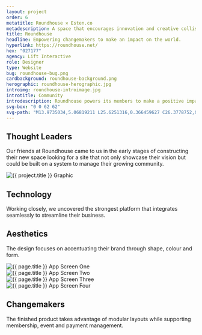 ```yaml
---
layout: project
order: 6
metatitle: Roundhouse ✕ Esten.co
metadescription: A space that encourages innovation and creative collision among like-minded changemakers.
title: Roundhouse
headline: Empowering changemakers to make an impact on the world.
hyperlink: https://roundhouse.net/
hex: "027177"
agency: Lift Interactive
role: Designer
type: Website
bug: roundhouse-bug.png
cardbackground: roundhouse-background.png
herographic: roundhouse-herographic.jpg
introimg: roundhouse-introimage.jpg
introtitle: Community
introdescription: Roundhouse powers its members to make a positive impact on the world by offering co-working spaces and resources to its community of changemakers.
svg-box: "0 0 62 62"
svg-path: "M13.9735034,5.06819211 L25.6251316,0.366459627 C26.3778752,0.0627780977 27.1938111,-0.0549034305 28.0025931,0.0236825565 L40.5186444,1.2407781 C41.3274264,1.31936408 42.1048111,1.59184816 42.7844264,2.03493097 L53.2974009,8.89244689 C53.9770162,9.33552969 54.5377983,9.93578447 54.9320547,10.6418737 L61.0338881,21.5680902 C61.4281444,22.2741794 61.6439521,23.0647781 61.663029,23.8719628 L61.9555418,36.3643704 C61.9746188,37.1715551 61.7957727,37.9712367 61.4352983,38.6947016 L55.8517214,49.8914278 C55.4908496,50.6148928 54.9586829,51.2404214 54.300529,51.7147016 L44.1202085,59.0504469 C43.4620547,59.5243322 42.6981829,59.8327526 41.8941701,59.9488545 L29.4484649,61.7433004 C28.6444521,61.8590074 27.823747,61.7792367 27.0574905,61.5107016 L15.1984009,57.3527526 C14.431747,57.0838226 13.7425931,56.6344214 13.1897598,56.0428545 L4.63375981,46.8846253 C4.08092648,46.2930584 3.68070853,45.5767016 3.46808033,44.7975551 L0.174926479,32.7375679 C-0.0377017259,31.9584214 -0.056778649,31.1393895 0.119285454,30.3511603 L2.84370853,18.1521666 C3.01977263,17.3639373 3.38581109,16.62981 3.91042648,16.0133641 L12.0284521,6.46970804 C12.5530675,5.85286727 13.2203624,5.37187364 13.9735034,5.06819211 Z M8.71876494,32.9018968 C8.7234592,33.0912698 8.8303438,33.2014652 8.99536495,33.1757529 L10.00463,33.0194386 C10.1880671,32.9912776 10.2830355,32.8492478 10.2790634,32.6598749 L10.2826744,26.6791177 C10.2783412,26.4893366 10.4108637,26.3424093 10.5758848,26.316697 L10.9059272,26.2652725 C11.0713094,26.2395601 11.141001,26.3558776 11.1637501,26.5428017 L11.8469449,32.3325535 C11.8852212,32.6439578 12.0054664,32.7096669 12.1517104,32.6868116 L13.1425596,32.5333541 C13.2895259,32.5104988 13.4054379,32.386835 13.3649951,32.0550241 L12.5662493,25.7755147 C12.5438613,25.5894069 12.5861097,25.4767627 12.6659121,25.3588126 C13.1642254,24.6902935 13.558904,23.7838336 13.5625149,22.5786216 L13.555293,19.8959741 C13.5570985,17.9091905 12.5778045,16.7717284 11.1644723,16.9908949 L9.03580777,17.3206651 C8.8520096,17.3488262 8.75740228,17.4900396 8.76173544,17.6798207 L8.71876494,32.9018968 Z M24.2343519,16.0718595 L24.2191234,28.353342 C24.1984562,30.3291134 25.0722826,31.4759039 26.600935,31.2416003 C28.1303126,31.0068913 29.0081274,29.5921515 29.0291573,27.6159747 L29.0625149,15.33206 C29.0585265,15.1435631 28.9512018,15.0345187 28.7855011,15.060057 L27.7713548,15.2153135 C27.5871623,15.243284 27.4918029,15.383542 27.4957913,15.5720387 L27.4649717,27.4153168 C27.4656969,28.8000593 27.3018091,29.4547311 26.6012976,29.5621541 C25.9196405,29.6663341 25.7521268,29.0627388 25.7695308,27.6747533 L25.8010756,15.8322861 C25.7970872,15.6437892 25.6893999,15.5343394 25.5236992,15.5594724 L24.5099155,15.7151342 C24.3253604,15.7431048 24.2484927,15.880525 24.2343519,16.0718595 Z M32.9375149,29.0931591 C32.9421461,29.2779969 33.0567675,29.3855534 33.2327518,29.3604569 L34.2921311,29.2106745 C34.4685014,29.1855781 34.5900696,29.0445596 34.5858243,28.8597217 L34.6082083,20.6061562 C34.6089802,20.4615525 34.7637383,20.4193266 34.8015595,20.5579549 L37.1210021,28.5426293 C37.1676997,28.7422063 37.2734446,28.7892125 37.3907676,28.7724815 L38.4115538,28.6282761 C38.5875382,28.6031796 38.7087204,28.4621611 38.7040892,28.2773233 L38.7500149,13.4201883 C38.7449978,13.2349521 38.6307624,13.127794 38.4543921,13.1520938 L37.4150812,13.2998844 C37.2387109,13.3241841 37.1171427,13.4652026 37.121388,13.6500405 L37.0870402,21.9673432 C37.0862683,22.1119469 36.9322821,22.1541728 36.8933031,22.0155445 L34.5858243,13.9679296 C34.5171287,13.7504265 34.3944027,13.7269234 34.237329,13.7492314 L33.276362,13.8850713 C33.0996058,13.9101678 32.9788095,14.0507879 32.9830548,14.2360241 L32.9375149,29.0931591 Z M16.493111,19.7079199 L16.4687706,29.2718865 C16.4662276,31.26838 17.3221392,32.4319754 18.8548606,32.1952354 C20.4057463,31.9548029 21.2856352,30.5228748 21.2874516,28.5255607 L21.3121553,18.961594 C21.3328628,16.9618182 20.4584234,15.8010949 18.9071743,16.0415274 C17.3748163,16.2782674 16.5138186,17.7077337 16.493111,19.7079199 Z M42.6676911,12.9145262 L42.6250149,28.1327292 C42.6293549,28.322059 42.736407,28.4322295 42.9016869,28.4065231 L45.0340502,28.0768279 C46.5595435,27.8409817 47.4351289,26.4169274 47.4372989,24.4310042 L47.4684018,15.1297671 C47.4893783,13.1405796 46.6004113,11.9890949 45.0745564,12.2253492 L42.9425548,12.5550443 C42.7588302,12.583607 42.6637129,12.7247884 42.6676911,12.9145262 Z M16.4687649,50.0764632 C16.4737319,50.2615372 16.5958345,50.3702631 16.785404,50.3450803 L17.9422749,50.1919846 C18.1525398,50.1640037 18.2618113,50.0248983 18.2572583,49.8398244 L18.2705033,43.4425811 C18.2659504,43.2571075 18.3955034,43.1156039 18.5850728,43.090421 L20.1417781,42.8841615 C20.3305199,42.8589786 20.4745596,42.9649065 20.4795265,43.1503802 L20.4658676,49.5476234 C20.4708345,49.7326973 20.5929372,49.8410236 20.7820927,49.8162405 L21.9182683,49.6655431 C22.1285331,49.6379619 22.2373907,49.4984568 22.2324239,49.3137826 L22.2812649,34.405136 C22.276298,34.2196624 22.1537815,34.1117358 21.9646259,34.1369187 L20.8288643,34.2872163 C20.6185994,34.3151973 20.5093279,34.4535031 20.5142947,34.6393764 L20.4778709,40.8735308 C20.4824239,41.0594042 20.352457,41.2009078 20.1633013,41.2256909 L18.5859007,41.4343489 C18.3963312,41.4595317 18.2738147,41.352005 18.2688477,41.1661315 L18.3056854,34.9315775 C18.3007186,34.7457041 18.1782021,34.6381773 17.9890464,34.6629604 L16.8321756,34.8160561 C16.6214968,34.8440371 16.5126391,34.982343 16.517606,35.1682163 L16.4687649,50.0764632 Z M24.2431096,36.8773002 L24.2187691,46.4410786 C24.2165894,48.4379431 25.0725013,49.6015156 26.6048597,49.3643699 C28.1561094,49.1243524 29.0352718,47.6920422 29.0378149,45.6951777 L29.0621553,36.1313993 C29.0828629,34.1312526 28.2084231,32.9709623 26.6575369,33.2105697 C25.1251784,33.4481255 24.2641804,34.8775638 24.2431096,36.8773002 Z M32.9531034,33.2415114 L32.9378737,45.522498 C32.917205,47.49832 33.7903715,48.64514 35.3195009,48.4108303 C36.8493554,48.1765207 37.727236,46.7617445 37.7479048,44.7855172 L37.7812649,32.5012875 C37.7772763,32.3131912 37.6699434,32.2037387 37.5042303,32.2292776 L36.4903708,32.3845381 C36.305802,32.4129147 36.2104354,32.5531762 36.2147867,32.7416779 L36.1832395,44.5844486 C36.1843274,45.9696321 36.0207899,46.6239154 35.3202261,46.731341 C34.638518,46.835929 34.4706292,46.2327236 34.4880345,44.8442972 L34.5192191,33.0011211 C34.515593,32.8130248 34.4078975,32.7035722 34.2421845,32.7291111 L33.2283249,32.8843716 C33.0441187,32.9127482 32.9668826,33.050172 32.9531034,33.2415114 Z M41.6563847,43.535532 L41.6646947,44.5330292 C41.6628881,46.5300751 42.5137565,47.6941637 44.037732,47.4565863 C45.5624301,47.2194192 46.4736359,45.7816446 46.4754425,43.7841882 L46.4674938,42.786691 C46.4696616,40.7892347 45.4030955,39.7018767 44.6215974,38.6551406 C43.8169759,37.5694238 43.2287748,36.8747456 43.2392526,35.7262493 L43.2294974,35.1751844 C43.2284135,33.773108 43.428214,33.1042801 44.0893983,33.0016992 C44.732156,32.9015802 44.9175044,33.5105007 44.9370148,34.9097049 L44.9294274,35.4628214 C44.9330405,35.6532116 45.0399861,35.7644094 45.2054629,35.7389693 L46.2149431,35.5818153 C46.3804198,35.5559649 46.4945915,35.4107103 46.4898946,35.22032 L46.500011,34.2199506 C46.5021788,32.2224943 45.5956699,31.0674328 44.0901208,31.3017277 C42.5661453,31.5388948 41.691431,32.9713353 41.6885406,34.9683812 L41.6787855,35.969161 C41.6769789,37.9662069 42.7406547,39.0330488 43.5452761,40.1187656 C44.3264129,41.1655016 44.9175044,41.8811063 44.9066654,43.0300131 L44.9167818,43.5810779 C44.8998006,44.9856163 44.6992775,45.6540338 44.0572423,45.7537425 C43.3772702,45.859606 43.191922,45.2519164 43.2089031,43.8465575 L43.2172131,43.2926203 C43.2132388,43.1026404 43.1062931,42.9918529 42.9411777,43.0177034 L41.9309749,43.1748574 C41.7658594,43.2007077 41.652049,43.3451417 41.6563847,43.535532 Z M49.4520204,31.1415214 L49.4062649,46.2576771 C49.410918,46.4453321 49.5256946,46.555169 49.7029002,46.5296349 L52.9344799,46.0667797 C53.1120733,46.0412457 53.234605,45.8977686 53.2295642,45.7101136 L53.2237477,44.745494 C53.2190946,44.5570285 53.1240938,44.445165 52.9465004,44.4702938 L51.3698742,44.6960472 C51.1922808,44.7215813 51.0775043,44.6121496 51.0732389,44.4240893 L51.089137,39.4895335 C51.0844839,39.3014733 51.225628,39.1551591 51.4028337,39.1300304 L52.960072,38.907114 C53.1372776,38.88158 53.258646,38.7385083 53.2547684,38.5500427 L53.2679522,37.5825861 C53.2632991,37.3949311 53.1485226,37.2846889 52.9713169,37.3102229 L51.3950785,37.5363815 C51.2174851,37.5619157 51.1030963,37.4524841 51.0980554,37.2640184 L51.1158923,32.4976631 C51.1112392,32.3096028 51.2329954,32.166531 51.4105889,32.140997 L52.9864395,31.9152436 C53.164033,31.8897096 53.2857892,31.7458272 53.2811361,31.557767 L53.274932,30.5935527 C53.2706666,30.4050872 53.1562778,30.2960608 52.9786844,30.3215948 L49.746717,30.7844501 C49.5497356,30.8128212 49.4469796,30.9530559 49.4520204,31.1415214 Z M26.6241142,47.661681 C25.9226006,47.7704069 25.7729249,47.1570286 25.7718351,45.7546693 L25.7921793,37.0840845 C25.7910895,35.6821355 25.9734612,35.0162406 26.6568103,34.910797 C27.3394327,34.8049431 27.5079995,35.4166802 27.5090893,36.8178087 L27.4887451,45.4888036 C27.4898349,46.8907526 27.3071,47.5558271 26.6241142,47.661681 Z M44.44671,26.4777251 C44.2810684,26.5030236 44.1924611,26.3899968 44.1881211,26.200259 L44.2293507,14.3630628 C44.2253724,14.1733249 44.320128,14.0317355 44.4854079,14.0060291 L45.0734714,13.9154446 C45.7541206,13.8101706 45.9215704,14.418148 45.9222938,15.8124155 L45.8958924,24.2253527 C45.8966158,25.6196202 45.7335058,26.2786024 45.0347735,26.3863245 L44.44671,26.4777251 Z M18.8741149,30.492513 C18.1726015,30.6008307 18.0225628,29.98703 18.0218361,28.5850535 L18.0418171,19.9142981 C18.0410905,18.5119111 18.2234622,17.8468236 18.906811,17.7409677 C19.5894333,17.6351116 19.7579999,18.2464505 19.7587265,19.6484271 L19.7387456,28.3191825 C19.7394721,29.7211592 19.5574638,30.3866569 18.8741149,30.492513 Z M11.1453342,24.5376523 L10.5762459,24.6258087 C10.4112248,24.651521 10.3043402,24.5413255 10.2996459,24.3519526 L10.3028958,19.1319522 C10.2982015,18.9421711 10.4300018,18.7948356 10.5946618,18.7691234 L11.1637501,18.6813751 C11.7331995,18.5928107 12.0101606,19.184193 12.0108828,20.5787779 L12.0051052,22.3761885 C12.0058274,23.7711816 11.7137003,24.4494959 11.1453342,24.5376523 Z"
---
```


<!--------------------------------- WHITE STREAMFIELD START -->
<div class="project-group white-group first-group">
	<!-------------------BREAK-->
	<div class="content-streamfield project-streamfield project-group-item">
		<!--BREAK-->
		<div class="centered-text aligned-center">
			<h2>Thought Leaders</h2>
			<p>Our friends at Roundhouse came to us in the early stages of constructing their new space looking for a site that not only showcase their vision but could be built on a system to manage their growing community.</p>
		</div>
		<!--BREAK-->
	</div>
	<!-------------------BREAK-->
	<div class="screens-streamfield remove-top-mobile project-streamfield project-group-item">
		<!--BREAK-->
		<div class="vertical-center">
			<img src="{{ site.baseurl }}/assets/portfolio/{{ page.title | slugify }}/roundhouse-screens.png" alt="{{ project.title }} Graphic">
		</div>
		<!--BREAK-->
	</div>
	<!-------------------BREAK-->
	<div class="bustout-streamfield whitetext project-streamfield project-group-item">
		<!--BREAK-->
		<div class="bustout-wrapper" style="background-color:#{{ page.hex }};">
			<div class="bustout-image" style="background-image:url('{{ site.baseurl }}/assets/portfolio/{{ page.title | slugify }}/roundhouse-bigimage.jpg');"></div><!--MAGICFLOAT
			--><div class="bustout-content">
				<div class="bustout-inner">
					<h2>Technology</h2>
					<p>Working closely, we uncovered the strongest platform that integrates seamlessly to streamline their business.</p>
				</div>
			</div>
		</div>
		<!--BREAK-->
	</div>
	<!-------------------BREAK-->
	<div class="content-streamfield project-streamfield project-group-item">
		<!--BREAK-->
		<div class="centered-text aligned-center">
			<h2>Aesthetics</h2>
			<p>The design focuses on accentuating their brand through shape, colour and form.</p>
		</div>
		<!--BREAK-->
	</div> 
	<!-------------------BREAK-->
	<div class="app-streamfield remove-top-mobile project-streamfield project-group-item">
		<!--BREAK-->
		<div class="app-image">
			<img src="{{ site.baseurl }}/assets/portfolio/{{ page.title | slugify }}/roundhouse-mobile1.jpg" alt="{{ page.title }} App Screen One">
		</div><!--MAGICFLOAT
		--><div class="app-image">
			<img src="{{ site.baseurl }}/assets/portfolio/{{ page.title | slugify }}/roundhouse-mobile2.jpg" alt="{{ page.title }} App Screen Two">
		</div><!--MAGICFLOAT
		--><div class="app-image">
			<img src="{{ site.baseurl }}/assets/portfolio/{{ page.title | slugify }}/roundhouse-mobile3.jpg" alt="{{ page.title }} App Screen Three">
		</div><!--MAGICFLOAT
		--><div class="app-image">
			<img src="{{ site.baseurl }}/assets/portfolio/{{ page.title | slugify }}/roundhouse-mobile4.jpg" alt="{{ page.title }} App Screen Four">
		</div>
		<!--BREAK-->
	</div>
	<!-------------------BREAK-->
	<div class="bigimage-streamfield whitetext project-streamfield project-group-item">
		<!--BREAK-->
		<div class="bigimage-wrap" style="background-color:#{{ page.hex }};">
			<div class="image-bleed" style="background-image:url('{{ site.baseurl }}/assets/portfolio/{{ page.title | slugify }}/roundhouse-outroimage.jpg');">
			</div>
			<div class="corner-message" style="background-color:#{{ page.hex }};">
				<div class="corner-message-inner">
					<h2>Changemakers</h2>
					<p>The finished product takes advantage of modular layouts while supporting membership, event and payment management.</p>
				</div>
			</div>
		</div>
		<!--BREAK-->
	</div>
</div>